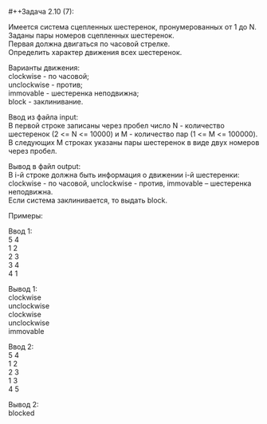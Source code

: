 #++Задача 2.10 (7):  


Имеется система сцепленных шестеренок, пронумерованных от 1 до N.  
Заданы пары номеров сцепленных шестеренок.  
Первая должна двигаться по часовой стрелке.  
Определить характер движения всех шестеренок.  

Варианты движения:  
clockwise - по часовой;  
unclockwise - против;  
immovable - шестеренка неподвижна;  
block - заклинивание.  


Ввод из файла input:  
В первой строке записаны через пробел число N - количество шестеренок (2 <= N <= 10000) и M - количество пар (1 <= M <= 100000).  
В следующих M строках указаны пары шестеренок в виде двух номеров через пробел.  


Вывод в файл output:  
В i-й строке должна быть информация о движении i-й шестеренки: clockwise - по часовой, unclockwise - против, immovable – шестеренка неподвижна.  
Если система заклинивается, то выдать block.  


Примеры:  


Ввод 1:  
5 4  
1 2  
2 3  
3 4  
4 1  

Вывод 1:  
clockwise  
unclockwise  
clockwise  
unclockwise  
immovable  


Ввод 2:  
5 4  
1 2  
2 3  
1 3  
4 5  

Вывод 2:  
blocked  
